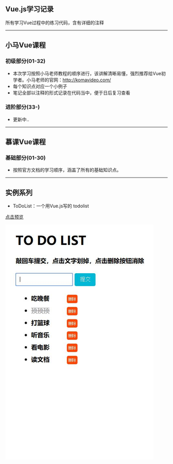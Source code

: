 
## Vue.js学习记录
所有学习Vue过程中的练习代码，含有详细的注释

---

## 小马Vue课程

### 初级部分(01-32)
- 本次学习按照小马老师教程的顺序进行，该讲解清晰易懂，强烈推荐给Vue初学者。小马老师的官网：http://komavideo.com/
- 每个知识点对应一个小例子
- 笔记全部以注释的形式记录在代码当中，便于日后复习查看  

  
### 进阶部分(33-)
- 更新中..

---

## 慕课Vue课程

### 基础部分(01-30)
- 按照官方文档的学习顺序，涵盖了所有的基础知识点。


---

## 实例系列
- ToDoList：一个用Vue.js写的 todolist
  
[点击预览](https://anqwjoe.github.io/learning-vue/案例-todolist.html)

![ToDoList](https://github.com/AnqwJoe/learning-vue/blob/master/others/todolist.jpg)
